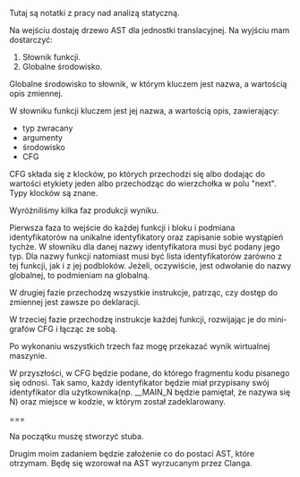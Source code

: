 Tutaj są notatki z pracy nad analizą statyczną.

Na wejściu dostaję drzewo AST dla jednostki translacyjnej. Na wyjściu mam dostarczyć:
1. Słownik funkcji.
2. Globalne środowisko.

Globalne środowisko to słownik, w którym kluczem jest nazwa, a wartością opis zmiennej.

W słowniku funkcji kluczem jest jej nazwa, a wartością opis, zawierający:
- typ zwracany
- argumenty
- środowisko
- CFG

CFG składa się z klocków, po których przechodzi się albo dodając do wartości etykiety jeden albo przechodząc do wierzchołka w polu "next". Typy klocków są znane.

Wyróżniliśmy kilka faz produkcji wyniku.

Pierwsza faza to wejście do każdej funkcji i bloku i podmiana identyfikatorów na unikalne identyfikatory oraz zapisanie sobie wystąpień tychże. W słowniku dla danej nazwy identyfikatora musi być podany jego typ. Dla nazwy funkcji natomiast musi być lista identyfikatorów zarówno z tej funkcji, jak i z jej podbloków. Jeżeli, oczywiście, jest odwołanie do nazwy globalnej, to podmieniam na globalną.

W drugiej fazie przechodzę wszystkie instrukcje, patrząc, czy dostęp do zmiennej jest zawsze po deklaracji.

W trzeciej fazie przechodzę instrukcje każdej funkcji, rozwijając je do mini-grafów CFG i łącząc ze sobą.

Po wykonaniu wszystkich trzech faz mogę przekazać wynik wirtualnej maszynie.

W przyszłości, w CFG będzie podane, do którego fragmentu kodu pisanego się odnosi. Tak samo, każdy identyfikator będzie miał przypisany swój identyfikator dla użytkownika(np. __MAIN_N będzie pamiętał, że nazywa się N) oraz miejsce w kodzie, w którym został zadeklarowany.

===

Na początku muszę stworzyć stuba.

Drugim moim zadaniem będzie założenie co do postaci AST, które otrzymam. Będę się wzorował na AST wyrzucanym przez Clanga.